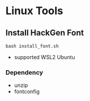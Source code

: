 # Linux Tools

## Install HackGen Font

```shell
bash install_font.sh
```

* supported WSL2 Ubuntu

### Dependency

* unzip
* fontconfig
